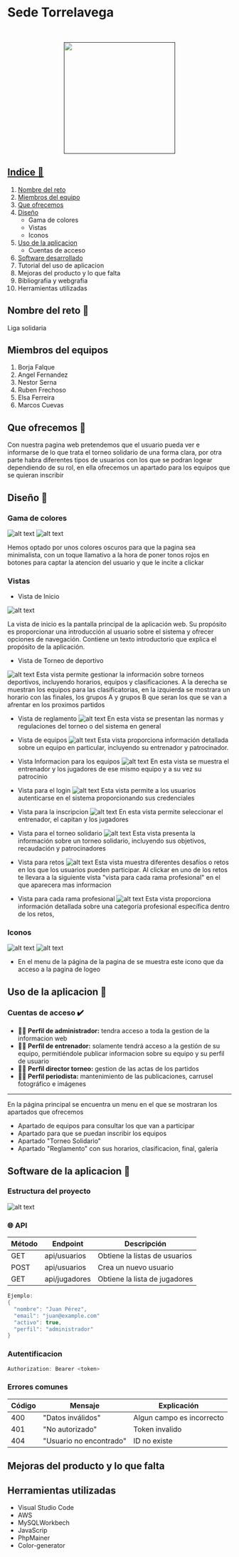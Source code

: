 
# Sede Torrelavega 

<br>
<p align="center" >
  <a href="">
    <img src="img/logo_sede_torrelavega.png" width="250"
  </a>
</p>

## Indice 📌
1. [Nombre del reto](#reto) 
2. [Miembros del equipo](#miembros) 
3. [Que ofrecemos](#ofrecer) 
4. [Diseño](#diseño) 
    - Gama de colores 
    - Vistas
    - Iconos
5. [Uso de la aplicacion](#aplicacion) 
    - Cuentas de acceso
6. [Software desarrollado](#software) 
7. Tutorial del uso de aplicacion 
9. Mejoras del producto y lo que falta 
10. Bibliografia y webgrafia 
11. Herramientas utilizadas

## Nombre del reto <a name="reto"></a> 📌
Liga solidaria 

##  Miembros del equipos 
1. Borja Falque 
2. Angel Fernandez
3. Nestor Serna 
4. Ruben Frechoso 
5. Elsa Ferreira 
6. Marcos Cuevas 

## Que ofrecemos 📌 <a name="ofrecer"></a>
Con nuestra pagina web pretendemos que el usuario pueda ver e informarse de lo que trata el torneo solidario de una forma clara, por otra parte 
habra diferentes tipos de usuarios con los que se podran logear dependiendo de su rol, en ella ofrecemos un apartado para 
los equipos que se quieran inscribir 

## Diseño 🎨 <a name="diseño"></a>

### Gama de colores 

![alt text](img/image.png) 
![alt text](img/image-1.png)

Hemos optado por unos colores oscuros para que la pagina sea minimalista, con un toque llamativo a la hora de poner tonos rojos en botones para captar la atencion del usuario y que le incite a clickar 

### Vistas 

- Vista de Inicio
  
![alt text](img/image-2.png)

La vista de inicio es la pantalla principal de la aplicación web. Su propósito es proporcionar una introducción al usuario sobre el sistema y ofrecer opciones de navegación.
Contiene un texto introductorio que explica el propósito de la aplicación.

- Vista de Torneo de deportivo
  
![alt text](img/image-3.png)
Esta vista permite gestionar la información sobre torneos deportivos, incluyendo horarios, equipos y clasificaciones.
A la derecha se muestran los equipos para las clasificatorias, en la izquierda se mostrara un horario con las finales, los grupos A y grupos B que seran los que se van a afrentar en los proximos partidos  

- Vista de reglamento 
![alt text](img/image-4.png)
En esta vista se presentan las normas y regulaciones del torneo o del sistema en general

- Vista de equipos
![alt text](img/image-5.png)
Esta vista proporciona información detallada sobre un equipo en particular, incluyendo su entrenador y patrocinador.

- Vista Informacion para los equipos
![alt text](img/image-6.png)
En esta vista se muestra el entrenador y los jugadores de ese mismo equipo y a su vez su patrocinio  

- Vista para el login 
![alt text](img/image-7.png)
Esta vista permite a los usuarios autenticarse en el sistema proporcionando sus credenciales 

- Vista para la inscripcion 
![alt text](img/image-8.png)
En esta vista permite seleccionar el entrenador, el capitan y los jugadores 

- Vista para el torneo solidario 
![alt text](img/image-9.png)
Esta vista presenta la información sobre un torneo solidario, incluyendo sus objetivos, recaudación y patrocinadores

- Vista para retos 
![alt text](img/image-10.png)
Esta vista muestra diferentes desafíos o retos en los que los usuarios pueden participar. Al clickar en uno de los retos te llevara a la siguiente vista "vista para cada rama profesional" en el que aparecera mas informacion 

- Vista para cada rama profesional 
![alt text](img/image-11.png)
Esta vista proporciona información detallada sobre una categoría profesional específica dentro de los retos, 


### Iconos 
![alt text](img/iconoUser.png)  ![alt text](img/icons8-settings.png) 
- En el menu de la página de la pagina de se muestra este icono que da acceso a la pagina de logeo 


## Uso de la aplicacion 📌

### Cuentas de acceso ✔️
- 👨‍🏫 **Perfil de administrador:** tendra acceso a toda la gestion de la informacion web 
- 👨‍🏫 **Perfil de entrenador:** solamente tendrá acceso a la gestión de su equipo, permitiéndole publicar informacion sobre su equipo y su perfil de usuario 
- 👨‍🏫 **Perfil director torneo:** gestion de las actas de los partidos 
- 👨‍🏫 **Perfil periodista:** mantenimiento de las publicaciones, carrusel fotográfico e imágenes
***
En la página principal se encuentra un menu en el que se mostraran los apartados que ofrecemos 
  - Apartado de equipos para consultar los que van a participar 
  - Apartado para que se puedan inscribir los equipos
  - Apartado "Torneo Solidario"
  - Apartado "Reglamento" con sus horarios, clasificacion, final, galería 
  
## Software de la aplicacion 📌 <a name="software"></a>

### Estructura del proyecto 
![alt text](img/estructura.png)

### 🌐 API


| Método | Endpoint |  Descripción |
|-----------|-----------|-----------|
| GET   | api/usuarios   | Obtiene la listas de usuarios   |
| POST    | api/usuarios    | Crea un nuevo usuario    |
| GET    | api/jugadores    | Obtiene la lista de  jugadores    |


``` java
Ejemplo: 
{
  "nombre": "Juan Pérez",
  "email": "juan@example.com"
  "activo": true,
  "perfil": "administrador"
}
```
### Autentificacion 
``` java
Authorization: Bearer <token>
```
### Errores comunes 
| Código | Mensaje |  Explicación |
|-----------|-----------|-----------|
| 400   | "Datos inválidos"   | Algun campo es incorrecto   |
| 401    | "No autorizado"    | Token invalido    |
| 404    | "Usuario no encontrado"   | ID no existe    |


## Mejoras del producto y lo que falta 


## Herramientas utilizadas  
- Visual Studio Code 
- AWS 
- MySQLWorkbech 
- JavaScrip
- PhpMainer 
- Color-generator 
  
